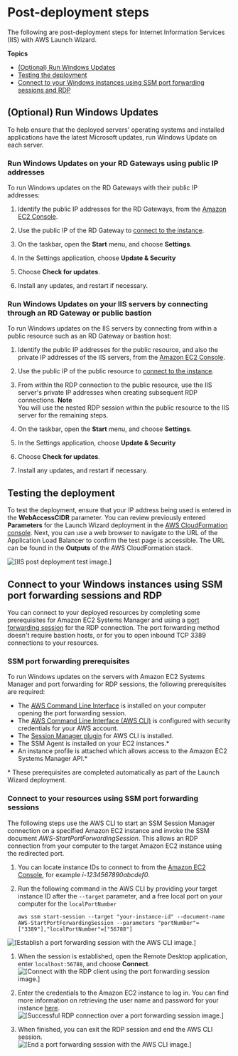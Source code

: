 # Post\-deployment steps<a name="launch-wizard-iis-post-deployment"></a>

The following are post\-deployment steps for Internet Information Services \(IIS\) with AWS Launch Wizard\.

**Topics**
+ [\(Optional\) Run Windows Updates](#launch-wizard-iis-updates)
+ [Testing the deployment](#launch-wizard-iis-testing)
+ [Connect to your Windows instances using SSM port forwarding sessions and RDP](#launch-wizard-iis-connect-ssm.title)

## \(Optional\) Run Windows Updates<a name="launch-wizard-iis-updates"></a>

To help ensure that the deployed servers' operating systems and installed applications have the latest Microsoft updates, run Windows Update on each server\.

### Run Windows Updates on your RD Gateways using public IP addresses<a name="launch-wizard-iis-updates-bastion.title"></a>

To run Windows updates on the RD Gateways with their public IP addresses:

1. Identify the public IP addresses for the RD Gateways, from the [Amazon EC2 Console](https://console.aws.amazon.com/ec2/)\.

1. Use the public IP of the RD Gateway to [connect to the instance](https://docs.aws.amazon.com/AWSEC2/latest/WindowsGuide/connecting_to_windows_instance.html)\.

1. On the taskbar, open the **Start** menu, and choose **Settings**\.

1. In the Settings application, choose **Update & Security**

1. Choose **Check for updates**\.

1. Install any updates, and restart if necessary\.

### Run Windows Updates on your IIS servers by connecting through an RD Gateway or public bastion<a name="launch-wizard-iis-updates-bastion.title"></a>

To run Windows updates on the IIS servers by connecting from within a public resource such as an RD Gateway or bastion host:

1. Identify the public IP addresses for the public resource, and also the private IP addresses of the IIS servers, from the [Amazon EC2 Console](https://console.aws.amazon.com/ec2/)\.

1. Use the public IP of the public resource to [connect to the instance](https://docs.aws.amazon.com/AWSEC2/latest/WindowsGuide/connecting_to_windows_instance.html)\.

1. From within the RDP connection to the public resource, use the IIS server's private IP addresses when creating subsequent RDP connections\.
**Note**  
You will use the nested RDP session within the public resource to the IIS server for the remaining steps\.

1. On the taskbar, open the **Start** menu, and choose **Settings**\.

1. In the Settings application, choose **Update & Security**

1. Choose **Check for updates**\.

1. Install any updates, and restart if necessary\.

## Testing the deployment<a name="launch-wizard-iis-testing"></a>

To test the deployment, ensure that your IP address being used is entered in the **WebAccessCIDR** parameter\. You can review previously entered **Parameters** for the Launch Wizard deployment in the [AWS CloudFormation console](https://console.aws.amazon.com/cloudformation/)\. Next, you can use a web browser to navigate to the URL of the Application Load Balancer to confirm the test page is accessible\. The URL can be found in the **Outputs** of the AWS CloudFormation stack\.

![\[IIS post deployment test image.\]](http://docs.aws.amazon.com/launchwizard/latest/userguide/images/iis-post-deploy-test.png)

## Connect to your Windows instances using SSM port forwarding sessions and RDP<a name="launch-wizard-iis-connect-ssm.title"></a>

You can connect to your deployed resources by completing some prerequisites for Amazon EC2 Systems Manager and using a [port forwarding session](https://docs.aws.amazon.com/systems-manager/latest/userguide/session-manager-working-with-sessions-start.html#sessions-start-port-forwarding) for the RDP connection\. The port forwarding method doesn't require bastion hosts, or for you to open inbound TCP 3389 connections to your resources\.

### SSM port forwarding prerequisites<a name="launch-wizard-iis-connect-ssm-prerequisites.title"></a>

To run Windows updates on the servers with Amazon EC2 Systems Manager and port forwarding for RDP sessions, the following prerequisites are required:
+ The [AWS Command Line Interface](https://docs.aws.amazon.com/cli/latest/userguide/cli-chap-welcome.html) is installed on your computer opening the port forwarding session\.
+ The [AWS Command Line Interface \(AWS CLI\)](https://docs.aws.amazon.com/cli/latest/userguide/cli-chap-configure.html#cli-quick-configuration) is configured with security credentials for your AWS account\.
+ The [Session Manager plugin](https://docs.aws.amazon.com/systems-manager/latest/userguide/session-manager-working-with-install-plugin.html#install-plugin-windows) for AWS CLI is installed\.
+ The SSM Agent is installed on your EC2 instances\.\*
+  An instance profile is attached which allows access to the Amazon EC2 Systems Manager API\.\*

\* These prerequisites are completed automatically as part of the Launch Wizard deployment\.

### Connect to your resources using SSM port forwarding sessions<a name="launch-wizard-iis-connect-ssm-steps.title"></a>

The following steps use the AWS CLI to start an SSM Session Manager connection on a specified Amazon EC2 instance and invoke the SSM document *AWS\-StartPortForwardingSession*\. This allows an RDP connection from your computer to the target Amazon EC2 instance using the redirected port\.

1. You can locate instance IDs to connect to from the [Amazon EC2 Console](https://console.aws.amazon.com/ec2/), for example *i\-1234567890abcdef0*\.

1. Run the following command in the AWS CLI by providing your target instance ID after the `--target` parameter, and a free local port on your computer for the `localPortNumber`

   ```
   aws ssm start-session --target "your-instance-id" --document-name AWS-StartPortForwardingSession --parameters "portNumber"=["3389"],"localPortNumber"=["56788"]
   ```  
![\[Establish a port forwarding session with the AWS CLI image.\]](http://docs.aws.amazon.com/launchwizard/latest/userguide/images/iis-post-deploy-pf-cli-1.png)

1. When the session is established, open the Remote Desktop application, enter `localhost:56788`, and choose **Connect**\.  
![\[Connect with the RDP client using the port forwarding session image.\]](http://docs.aws.amazon.com/launchwizard/latest/userguide/images/iis-post-deploy-pf-rdp-1.png)

1. Enter the credentials to the Amazon EC2 instance to log in\. You can find more information on retrieving the user name and password for your instance [here](https://docs.aws.amazon.com/AWSEC2/latest/WindowsGuide/connecting_to_windows_instance.html)\.  
![\[Successful RDP connection over a port forwarding session image.\]](http://docs.aws.amazon.com/launchwizard/latest/userguide/images/iis-post-deploy-pf-rdp-2.png)

1. When finished, you can exit the RDP session and end the AWS CLI session\.  
![\[End a port forwarding session with the AWS CLI image.\]](http://docs.aws.amazon.com/launchwizard/latest/userguide/images/iis-post-deploy-pf-cli-2.png)